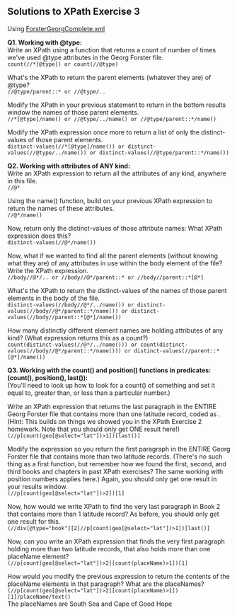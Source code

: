 ## Solutions to XPath Exercise 3 ##   

Using [ForsterGeorgComplete.xml](http://newtfire.org/dh/ForsterGeorgComplete.xml)

**Q1. Working with @type:**  
Write an XPath using a function that returns a count of number of times we've used @type attributes in the Georg Forster file.  
`count(//*[@type]) or count(//@type)`  
  
What's the XPath to return the parent elements (whatever they are) of @type?  
`//@type/parent::* or //@type/..`   

Modify the XPath in your previous statement to return in the bottom results window the names of those parent elements.  
`//*[@type]/name() or //@type/../name() or //@type/parent::*/name()`
  
Modify the XPath expression once more to return a list of only the distinct-values of those parent elements.    
`distinct-values(//*[@type]/name()) or distinct-values(//@type/../name()) or distinct-values(//@type/parent::*/name())`   
   
**Q2. Working with attributes of ANY kind:**   
Write an XPath expression to return all the attributes of any kind, anywhere in this file.  
`//@*`  
  
Using the name() function, build on your previous XPath expression to return the names of these attributes.  
`//@*/name()`  
  
Now, return only the distinct-values of those attribute names: What XPath expression does this?  
`distinct-values(//@*/name())`  
  
Now, what if we wanted to find all the parent elements (without knowing what they are) of any attributes in use within the body element of the file? Write the XPath expression.  
`//body//@*/.. or //body//@*/parent::* or //body//parent::*[@*]`  

What's the XPath to return the distinct-values of the names of those parent elements in the body of the file.  
`distinct-values(//body//@*/../name()) or distinct-values(//body//@*/parent::*/name()) or distinct-values(//body//parent::*[@*]/name())`  
  
How many distinctly different element names are holding attributes of any kind? (What expression returns this as a count?)  
`count(distinct-values(//@*/../name())) or count(distinct-values(//body//@*/parent::*/name())) or distinct-values(//parent::*[@*]/name())`  
  
**Q3. Working with the count() and position() functions in predicates: (count(), position(), last()):**    
(You'll need to look up how to look for a count() of something and set it equal to, greater than, or less than a particular number.)   
 
Write an XPath expression that returns the last paragraph in the ENTIRE Georg Forster file that contains more than one latitude record, coded as <geo select="lat">. (Hint: This builds on things we showed you in the XPath Exercise 2 homework. Note that you should only get ONE result here!)  
`(//p[count(geo[@select="lat"])>1])[last()]`  
  
Modify the expression so you return the first paragraph in the ENTIRE Georg Forster file that contains more than two latitude records. (There's no such thing as a first function, but remember how we found the first, second, and third books and chapters in past XPath exercises? The same working with position numbers applies here.) Again, you should only get one result in your results window.  
`(//p[count(geo[@select="lat"])>2])[1]`  
  
Now, how would we write XPath to find the very last paragraph in Book 2 that contains more than 1 latitude record? As before, you should only get one result for this.  
`(//div[@type="book"][2]//p[count(geo[@select="lat"])>1])[last()]`  
  
Now, can you write an XPath expression that finds the very first paragraph holding more than two latitude records, that also holds more than one placeName element?  
`(//p[count(geo[@select="lat"])>2][count(placeName)>1])[1]`  
  
How would you modify the previous expression to return the contents of the placeName elements in that paragraph? What are the placeNames?  
`(//p[count(geo[@select="lat"])>2][count(placeName)>1])[1]/placeName/text()`  
The placeNames are South Sea and Cape of Good Hope
